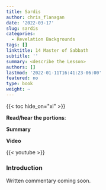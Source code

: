 ```yaml
---
title: Sardis
author: chris_flanagan
date: '2022-03-17'
slug: sardis
categories:
  - Revelation Backgrounds
tags: []
linktitle: 14 Master of Sabbath
subtitle: ''
summary: <describe the Lesson>
authors: []
lastmod: '2022-01-11T16:41:23-06:00'
featured: no
type: book
weight: ~
---
```

{{< toc hide_on="xl" >}}

<script type="text/javascript">
  window.ESV_CROSSREF_OPTIONS = {
    body_background_color: 'D7E5F0',
    header_font_size: 10,
    body_font_size: 14,
    footer_font_size: 8,
    header_font_family: 'Arial',
    body_font_family: 'Times'
  };
</script>
<script src="https://static.esvmedia.org/crossref/crossref.min.js" type="text/javascript"></script> 

**Read/hear the portions**:


**Summary**

**Video**

{{< youtube  >}}



### Introduction 

Written commentary coming soon.
